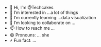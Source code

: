 - 👋 Hi, I’m @Techcakes
- 👀 I’m interested in ...a lot of things
- 🌱 I’m currently learning ...data visualization
- 💞️ I’m looking to collaborate on ...
- 📫 How to reach me ...
- 😄 Pronouns: ... she
- ⚡ Fun fact: ...

<!---
Techcakes/Techcakes is a ✨ special ✨ repository because its `README.md` (this file) appears on your GitHub profile.
You can click the Preview link to take a look at your changes.
--->
